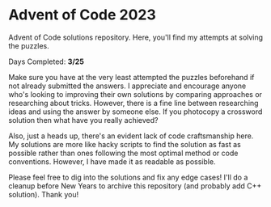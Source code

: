 # Advent of Code 2023

Advent of Code solutions repository. Here, you'll find my attempts at solving the puzzles.

Days Completed: **3/25**

Make sure you have at the very least attempted the puzzles beforehand if not already submitted the answers. I appreciate and encourage anyone who's looking to improving their own solutions by comparing approaches or researching about tricks. However, there is a fine line between researching ideas and using the answer by someone else. If you photocopy a crossword solution then what have you really achieved?

Also, just a heads up, there's an evident lack of code craftsmanship here. My solutions are more like hacky scripts to find the solution as fast as possible rather than ones following the most optimal method or code conventions. However, I have made it as readable as possible.

Please feel free to dig into the solutions and fix any edge cases! I'll do a cleanup before New Years to archive this repository (and probably add C++ solution). Thank you!
